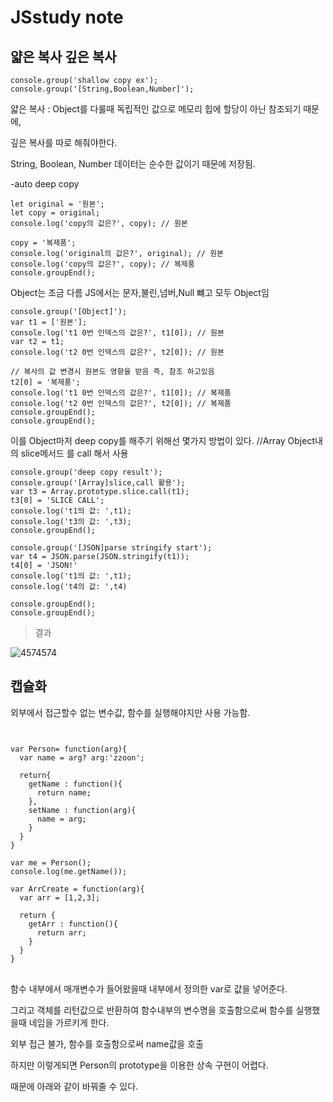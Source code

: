 # JSstudy note

## 얇은 복사 깊은 복사
```
console.group('shallow copy ex');
console.group('[String,Boolean,Number]');
```
얇은 복사 : Object를 다룰때 독립적인 값으로 메모리 힙에 할당이 아닌 참조되기 때문에, 

깊은 복사를 따로 해줘야한다.

String, Boolean, Number 데이터는 순수한 값이기 때문에 저장됨. 

-auto deep copy
```
let original = '원본';
let copy = original;
console.log('copy의 값은?', copy); // 원본
    
copy = '복제품';
console.log('original의 값은?', original); // 원본
console.log('copy의 값은?', copy); // 복제품
console.groupEnd();
```
Object는 조금 다름 JS에서는 문자,불린,넘버,Null 뺴고 모두 Object임 
```
console.group('[Object]');
var t1 = ['원본'];
console.log('t1 0번 인덱스의 값은?', t1[0]); // 원본
var t2 = t1;
console.log('t2 0번 인덱스의 값은?', t2[0]); // 원본
 
// 복사의 값 변경시 원본도 영향을 받음 즉, 참조 하고있음
t2[0] = '복제품';
console.log('t1 0번 인덱스의 값은?', t1[0]); // 복제품
console.log('t2 0번 인덱스의 값은?', t2[0]); // 복제품
console.groupEnd();
console.groupEnd();
```
이를 Object마저 deep copy를 해주기 위해선 몇가지 방법이 있다.
//Array Object내의 slice메서드 를 call 해서 사용
```
console.group('deep copy result');
console.group('[Array]slice,call 활용');
var t3 = Array.prototype.slice.call(t1);
t3[0] = 'SLICE CALL';
console.log('t1의 값: ',t1);
console.log('t3의 값: ',t3);
console.groupEnd();

console.group('[JSON]parse stringify start');
var t4 = JSON.parse(JSON.stringify(t1));
t4[0] = 'JSON!'
console.log('t1의 값: ',t1);
console.log('t4의 값: ',t4)

console.groupEnd();
console.groupEnd();
```

>결과

![4574574](https://user-images.githubusercontent.com/33567964/40586047-a0aabc4c-61f6-11e8-8549-3c99f982567b.png)


## 캡슐화

외부에서 접근할수 없는 변수값, 함수를 실행해야지만 사용 가능함.

<pre>
<code>

var Person= function(arg){
  var name = arg? arg:'zzoon';

  return{
    getName : function(){
      return name;
    },
    setName : function(arg){
      name = arg;
    }
  }
}

var me = Person();
console.log(me.getName());

var ArrCreate = function(arg){
  var arr = [1,2,3];

  return {
    getArr : function(){
      return arr;
    }
  }
}
</code>
</pre>

함수 내부에서 매개변수가 들어왔을때 내부에서 정의한 var로 값을 넣어준다.


그리고 객체를 리턴값으로 반환하여 함수내부의 변수명을 호출함으로써 
함수를 실행했을때 네임을 가르키게 한다.

외부 접근 불가, 함수를 호출함으로써 name값을 호출

하지만 이렇게되면 Person의 prototype을 이용한 상속 구현이 어렵다.

때문에 아래와 같이 바꿔줄 수 있다.